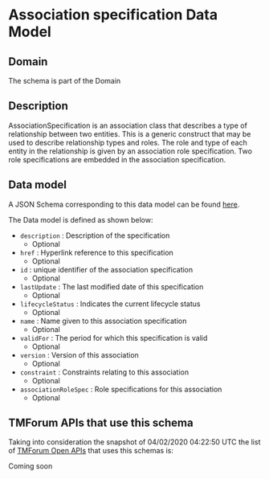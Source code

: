 # Association specification Data Model

## Domain

The  schema is part of the  Domain

## Description

AssociationSpecification is an association class that describes a type of relationship between two entities. This is a generic construct that may be used to describe relationship types and roles. The role and type of each entity in the relationship is given by an association role specification. Two role specifications are embedded in the association specification.

## Data model

A JSON Schema corresponding to this data model can be found
[here](https://github.com/tmforum-rand/schemas/blob/candidates/Common/AssociationSpecification.schema.json).

The Data model is defined as shown below:
- `description` : Description of the specification
  - Optional
- `href` : Hyperlink reference to this specification
  - Optional
- `id` : unique identifier of the association specification
  - Optional
- `lastUpdate` : The last modified date of this specification
  - Optional
- `lifecycleStatus` : Indicates the current lifecycle status
  - Optional
- `name` : Name given to this association specification
  - Optional
- `validFor` : The period for which this specification is valid
  - Optional
- `version` : Version of this association
  - Optional
- `constraint` : Constraints relating to this association
  - Optional
- `associationRoleSpec` : Role specifications for this association
  - Optional




## TMForum APIs that use this schema

Taking into consideration the snapshot of 04/02/2020 04:22:50 UTC the list of [TMForum Open APIs](https://www.tmforum.org/open-apis/) that uses this schemas is:

Coming soon